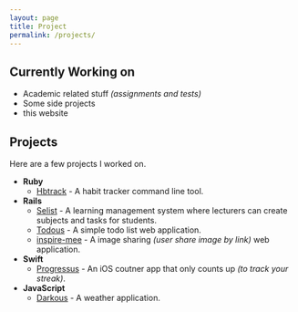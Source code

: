 ```yaml
---
layout: page
title: Project
permalink: /projects/
---
```


## Currently Working on

- Academic related stuff _(assignments and tests)_
- Some side projects
- this website

## Projects

Here are a few projects I worked on.

- **Ruby**
  - [Hbtrack](https://github.com/kw7oe/hbtrack) \- A habit tracker command line tool.
- **Rails**
  - [Selist](https://github.com/kw7oe/selist) \- A learning management system where lecturers can create subjects and tasks for students.
  - [Todous](https://github.com/kw7oe/todous) \- A simple todo list web application.
  - [inspire-mee](https://github.com/kw7oe/inspire-mee) \- A image sharing _(user share image by link)_ web application.
- **Swift**
  - [Progressus](https://itunes.apple.com/app/progressus/id1201084774?mt=8) \- An iOS coutner app that only counts up _(to track your streak)_.
- **JavaScript**
  - [Darkous](https://github.com/kw7oe/darkous) \- A weather application.

